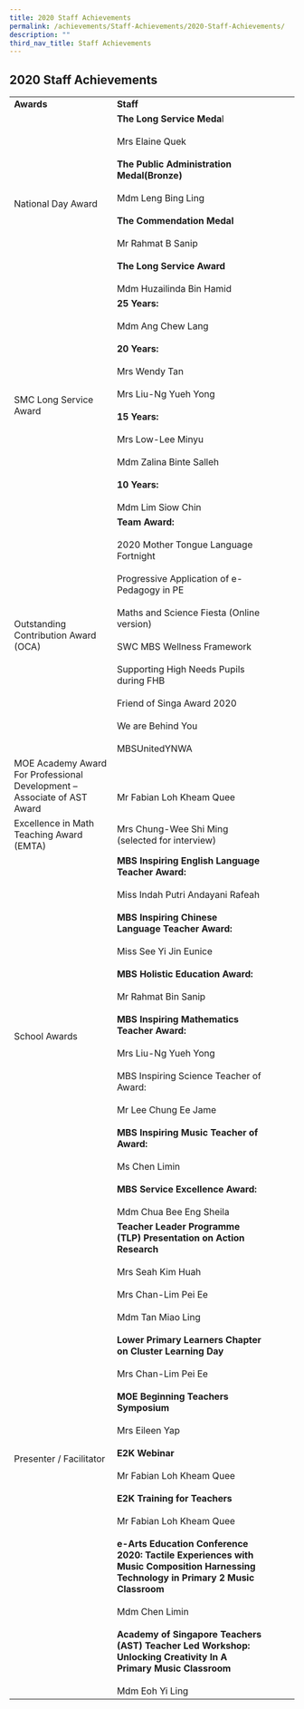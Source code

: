 ```yaml
---
title: 2020 Staff Achievements
permalink: /achievements/Staff-Achievements/2020-Staff-Achievements/
description: ""
third_nav_title: Staff Achievements
---
```

## 2020 Staff Achievements

|                                                                         |                                                                                                                                                                                                                                                                                                                                                                                                                                                                                                                                                                                                                                                                                                     |   |   |   |
|-------------------------------------------------------------------------|-----------------------------------------------------------------------------------------------------------------------------------------------------------------------------------------------------------------------------------------------------------------------------------------------------------------------------------------------------------------------------------------------------------------------------------------------------------------------------------------------------------------------------------------------------------------------------------------------------------------------------------------------------------------------------------------------------|---|---|---|
| **Awards**                                                                 | **Staff**                                                                                                                                                                                                                                                                                                                                                                                                                                                                                                                                                                                                                                                                                               |   |   |   |
| National Day Award                                                      | **The Long Service Meda**l<br><br>Mrs Elaine Quek<br> <br>**The Public Administration Medal(Bronze)**<br><br>Mdm Leng Bing Ling<br> <br>**The Commendation Medal**<br><br>Mr Rahmat B Sanip<br> <br>**The Long Service Award**<br><br>Mdm Huzailinda Bin Hamid<br>                                                                                                                                                                                                                                                                                                                                                                                                                                                             |   |   |   |
| SMC Long Service Award                                                  | **25 Years:**<br><br>Mdm Ang Chew Lang<br> <br>**20 Years:**<br><br>Mrs Wendy Tan<br><br>Mrs Liu-Ng Yueh Yong<br> <br>**15 Years:**<br><br>Mrs Low-Lee Minyu<br><br>Mdm Zalina Binte Salleh<br> <br>**10 Years:**<br><br>Mdm Lim Siow Chin<br>                                                                                                                                                                                                                                                                                                                                                                                                                                                                                          |   |   |   |
| Outstanding Contribution Award (OCA)                                    | **Team Award:**<br><br>2020 Mother Tongue Language Fortnight<br><br>Progressive Application of e-Pedagogy in PE<br><br>Maths and Science Fiesta (Online version)<br><br>SWC MBS Wellness Framework<br><br>Supporting High Needs Pupils during FHB<br><br>Friend of Singa Award 2020<br><br>We are Behind You<br><br>MBSUnitedYNWA<br>                                                                                                                                                                                                                                                                                                                                                                                               |   |   |   |
| MOE Academy Award For Professional Development – Associate of AST Award | <br><br>Mr Fabian Loh Kheam Quee                                                                                                                                                                                                                                                                                                                                                                                                                                                                                                                                                                                                                                                                            |   |   |   |
| Excellence in Math Teaching Award (EMTA)                                | Mrs Chung-Wee Shi Ming (selected for interview)                                                                                                                                                                                                                                                                                                                                                                                                                                                                                                                                                                                                                                                     |   |   |   |
| School Awards                                                           | **MBS Inspiring English Language Teacher Award:**<br><br>Miss Indah Putri Andayani Rafeah<br> <br>**MBS Inspiring Chinese Language Teacher Award:**<br><br>Miss See Yi Jin Eunice<br> <br>**MBS Holistic Education Award:**<br><br>Mr Rahmat Bin Sanip<br> <br>**MBS Inspiring Mathematics Teacher Award:**<br><br>Mrs Liu-Ng Yueh Yong<br> <br>MBS Inspiring Science Teacher of Award:<br><br>Mr Lee Chung Ee Jame<br> <br>**MBS Inspiring Music Teacher of Award:**<br><br>Ms Chen Limin<br> <br>**MBS Service Excellence Award:**<br><br>Mdm Chua Bee Eng Sheila<br>                                                                                                                                                                             |   |   |   |
| Presenter / Facilitator                                                 | **Teacher Leader Programme (TLP) Presentation on Action Research**<br><br>Mrs Seah Kim Huah<br><br>Mrs Chan-Lim Pei Ee<br><br>Mdm Tan Miao Ling<br> <br>**Lower Primary Learners Chapter on Cluster Learning Day**<br><br>Mrs Chan-Lim Pei Ee<br> <br>**MOE Beginning Teachers Symposium**<br><br>Mrs Eileen Yap<br> <br>**E2K Webinar**<br><br>Mr Fabian Loh Kheam Quee<br> <br>**E2K Training for Teachers**<br><br>Mr Fabian Loh Kheam Quee<br> <br>**e-Arts Education Conference 2020: Tactile Experiences with Music Composition Harnessing Technology in Primary 2 Music Classroom**<br><br>Mdm Chen Limin<br> <br>**Academy of Singapore Teachers (AST) Teacher Led Workshop: Unlocking Creativity In A Primary Music Classroom**<br><br>Mdm Eoh Yi Ling |   |   |   |